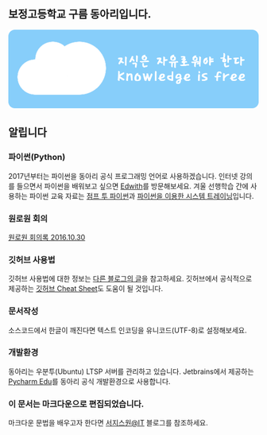 
## 보정고등학교 구름 동아리입니다.
![Banner](Images/Cloud_Banner/Cloud_Banner.png)

## 알립니다

### 파이썬(Python)
2017년부터는 파이썬을 동아리 공식 프로그래밍 언어로 사용하겠습니다. 인터넷 강의를 들으면서 파이썬을 배워보고 싶으면 [Edwith](http://www.edwith.org/)를 방문해보세요. 겨울 선행학습 간에 사용하는 파이썬 교육 자료는 [점프 투 파이썬](https://wikidocs.net/book/1)과 [파이썬을 이용한 시스템 트레이닝](https://wikidocs.net/book/110)입니다.

### 원로원 회의
[원로원 회의록 2016.10.30](https://github.com/Manicarus/BJCloud/blob/master/2016/Senatus/Senatus_161030.md)

### 깃허브 사용법
깃허브 사용법에 대한 정보는 [다른 블로그의 글](https://nolboo.kim/blog/2013/10/06/github-for-beginner/)을 참고하세요. 깃허브에서 공식적으로 제공하는 [깃허브 Cheat Sheet](https://github.com/tiimgreen/github-cheat-sheet/blob/master/README.ko.md)도 도움이 될 것입니다.

### 문서작성
소스코드에서 한글이 깨진다면 텍스트 인코딩을 유니코드(UTF-8)로 설정해보세요.  

### 개발환경
동아리는 우분투(Ubuntu) LTSP 서버를 관리하고 있습니다. Jetbrains에서 제공하는 [Pycharm Edu](https://www.jetbrains.com/pycharm-edu/)를 동아리 공식 개발환경으로 사용합니다.

### 이 문서는 마크다운으로 편집되었습니다.
마크다운 문법을 배우고자 한다면 [서지스원@IT](http://sergeswin.com/1013#) 블로그를 참조하세요.
